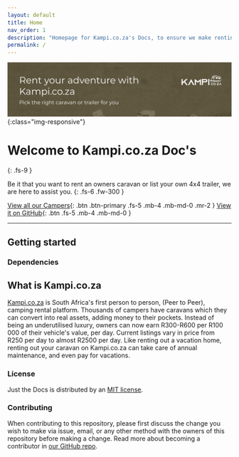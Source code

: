 ```yaml
---
layout: default
title: Home
nav_order: 1
description: "Homepage for Kampi.co.za's Docs, to ensure we make renting a caravan as easy as possible for you."
permalink: /
---
```


 ![Kampi.co.za Banner](/assets/images/banner.png){:class="img-responsive"}

# Welcome to Kampi.co.za Doc's
{: .fs-9 }

Be it that you want to rent an owners caravan or list your own 4x4 trailer, we are here to assist you.
{: .fs-6 .fw-300 }

[View all our Campers](https://kampi.co.za/s){: .btn .btn-primary .fs-5 .mb-4 .mb-md-0 .mr-2 } [View it on GitHub](https://github.com/Kampicoza/Kampicoza.github.io){: .btn .fs-5 .mb-4 .mb-md-0 }

---

## Getting started

### Dependencies

## What is Kampi.co.za
[Kampi.co.za](https://kampi.co.za) is South Africa's first person to person, (Peer to Peer), camping rental platform. Thousands of campers have caravans which they can convert into real assets, adding money to their pockets. Instead of being an underutilised luxury, owners can now earn R300-R600 per R100 000 of their vehicle's value, per day. Current listings vary in price from R250 per day to almost R2500 per day. Like renting out a vacation home, renting out your caravan on Kampi.co.za can take care of annual maintenance, and even pay for vacations.


### License

Just the Docs is distributed by an [MIT license](https://github.com/pmarsceill/just-the-docs/tree/master/LICENSE.txt).

### Contributing

When contributing to this repository, please first discuss the change you wish to make via issue,
email, or any other method with the owners of this repository before making a change. Read more about becoming a contributor in [our GitHub repo](https://github.com/Kampicoza/Kampicoza.github.io).
